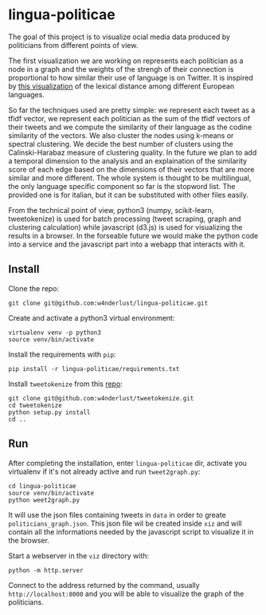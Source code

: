 # lingua-politicae

The goal of this project is to visualize ocial media data produced by politicians from different points of view.

The first visualization we are working on represents each politician as a node in a graph and the weights of the strengh of their connection is proportional to how similar their use of language is on Twitter. It is inspired by [this visualization](https://trello-attachments.s3.amazonaws.com/59da8a7cce93f206776c1d12/59db53014b9d8b772ecfc033/6087102ce596d7f73e59771f8d5b62e6/lexical-distance-among-the-languages-of-europe-mid-size.png) of the lexical distance among different European languages.

So far the techniques used are pretty simple: we represent each tweet as a tfidf vector, we represent each politician as the sum of the tfidf vectors of their tweets and we compute the similarity of their language as the codine similarity of the vectors.
We also cluster the nodes using k-means or spectral clustering. We decide the best number of clusters using the Calinski-Harabaz measure of clustering quality.
In the future we plan to add a temporal dimension to the analysis and an explaination of the  similarity score of each edge based on the dimensions of their vectors that are more similar and more different.
The whole system is thought to be multilingual, the only language specific component so far is the stopword list. The provided one is for italian, but it can be substituted with other files easily.

From the technical point of view, python3 (numpy, scikit-learn, tweetokenize) is used for batch processing (tweet scraping, graph and clustering calculation) while javascript (d3.js) is used for visualizing the results in a browser.
In the forseable future we would make the python code into a service and the javascript part into a webapp that interacts with it.

Install
-------

Clone the repo:

    git clone git@github.com:w4nderlust/lingua-politicae.git

Create and activate a python3 virtual environment:

    virtualenv venv -p python3
    source venv/bin/activate

Install the requirements with `pip`:

    pip install -r lingua-politicae/requirements.txt

Install `tweetokenize` from this [repo](https://github.com/w4nderlust/tweetokenize):

    git clone git@github.com:w4nderlust/tweetokenize.git
    cd tweetokenize
    python setup.py install
    cd ..


Run
---

After completing the installation, enter `lingua-politicae` dir, activate you virtualenv if it's not already active and run `tweet2graph.py`:

    cd lingua-politicae
    source venv/bin/activate
    python weet2graph.py

It will use the json files containing tweets in `data` in order to greate `politicians_graph.json`. This json file wil be created inside `xiz` and  will contain all the informations needed by the javascript script to visualize it in the browser.

Start a webserver in the `viz` directory with:

    python -m http.server

Connect to the address returned by the command, usually `http://localhost:8000` and you will be able to visualize the graph of the politicians.